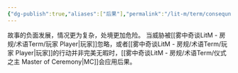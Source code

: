 ```yaml
---
{"dg-publish":true,"aliases":["后果"],"permalink":"/lit-m/term/consequnces/","dgPassFrontmatter":true}
---
```


故事的负面发展，情况更为复杂，处境更加危险。
当威胁被[[雾中奇谈LitM - 房规/术语Term/玩家 Player\|玩家]]忽略，或者[[雾中奇谈LitM - 房规/术语Term/玩家 Player\|玩家]]的行动并非完美无暇时，[[雾中奇谈LitM - 房规/术语Term/仪式之主 Master of Ceremony\|MC]]会应用后果。
